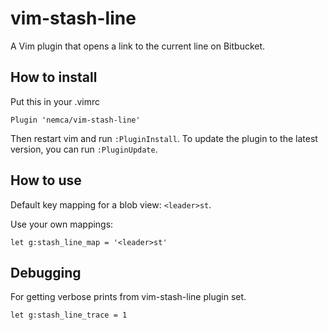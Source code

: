 # vim-stash-line

A Vim plugin that opens a link to the current line on Bitbucket.

## How to install

Put this in your .vimrc
```
Plugin 'nemca/vim-stash-line'
```
Then restart vim and run `:PluginInstall`.
To update the plugin to the latest version, you can run `:PluginUpdate`.

## How to use

Default key mapping for a blob view: `<leader>st`.

Use your own mappings:
```
let g:stash_line_map = '<leader>st'
```

## Debugging

For getting verbose prints from vim-stash-line plugin set.
```
let g:stash_line_trace = 1
```
